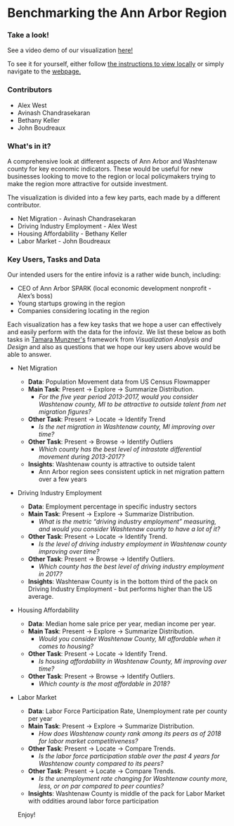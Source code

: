 # Benchmarking the Ann Arbor Region
### Take a look!
See a video demo of our visualization [here!](https://youtu.be/QU0baCRycrw)

To see it for yourself, either follow [the instructions to view locally](https://github.com/avinashsc/AnnArborBenchmarking/blob/master/local_view.md) or simply navigate to the [webpage.](https://avinashsc.github.io/AnnArborBenchmarking/)


### Contributors
* Alex West
* Avinash Chandrasekaran
* Bethany Keller
* John Boudreaux

### What's in it?

A comprehensive look at different aspects of Ann Arbor and Washtenaw county for key economic indicators. These would be useful for new businesses looking to move to the region or local policymakers trying to make the region more attractive for outside investment.

The visualization is divided into a few key parts, each made by a different contributor.

* Net Migration - Avinash Chandrasekaran
* Driving Industry Employment - Alex West
* Housing Affordability - Bethany Keller
* Labor Market - John Boudreaux


### Key Users, Tasks and Data

Our intended users for the entire infoviz is a rather wide bunch, including:
* CEO of Ann Arbor SPARK (local economic development nonprofit - Alex’s boss)
* Young startups growing in the region
* Companies considering locating in the region

Each visualization has a few key tasks that we hope a user can effectively and easily perform with the data for the infoviz. We list these below as both tasks in [Tamara Munzner's](https://www.cs.ubc.ca/~tmm/) framework from *Visualization Analysis and Design* and also as questions that we hope our key users above would be able to answer.

* Net Migration
  * **Data**: Population Movement data from US Census Flowmapper
  * **Main Task**: Present -> Explore -> Summarize Distribution.
    * _For the five year period 2013-2017, would you consider Washtenaw county, MI to be attractive to outside talent from net migration figures?_
  * **Other Task**: Present -> Locate -> Identify Trend
    * _Is the net migration in Washtenaw county, MI improving over time?_
  * **Other Task**: Present -> Browse -> Identify Outliers
    * _Which county has the best level of intrastate differential movement during 2013-2017?_
  * **Insights**: Washtenaw county is attractive to outside talent
    * Ann Arbor region sees consistent uptick in net migration pattern over a few years
* Driving Industry Employment
  * **Data**: Employment percentage in specific industry sectors
  * **Main Task**: Present -> Explore -> Summarize Distribution.
    * _What is the metric “driving industry employment” measuring, and would you consider Washtenaw county to have a lot of it?_
  * **Other Task**: Present -> Locate -> Identify Trend.
    * _Is the level of driving industry employment in Washtenaw county improving over time?_
  * **Other Task**: Present -> Browse -> Identify Outliers.
    * _Which county has the best level of driving industry employment in 2017?_
  * **Insights**: Washtenaw County is in the bottom third of the pack on Driving Industry Employment - but performs higher than the US average.
* Housing Affordability
  * **Data**: Median home sale price per year, median income per year.
  * **Main Task**: Present -> Explore -> Summarize Distribution.
    * _Would you consider Washtenaw County, MI affordable when it comes to housing?_
  * **Other Task**: Present -> Locate -> Identify Trend.
    * _Is housing affordability in Washtenaw County, MI improving over time?_
  * **Other Task**: Present -> Browse -> Identify Outliers.
    * _Which county is the most affordable in 2018?_
* Labor Market
  * **Data**: Labor Force Participation Rate, Unemployment rate per county per year
  * **Main Task**: Present -> Explore -> Summarize Distribution.
    * _How does Washtenaw county rank among its peers as of 2018 for labor market competitiveness?_
  * **Other Task**: Present -> Locate -> Compare Trends.
    * _Is the labor force participation stable over the past 4 years for Washtenaw county compared to its peers?_
  * **Other Task**: Present -> Locate -> Compare Trends.
    * _Is the unemployment rate changing for Washtenaw county more, less, or on par compared to peer counties?_
  * **Insights**: Washtenaw County is middle of the pack for Labor Market with oddities around labor force participation



  Enjoy!
